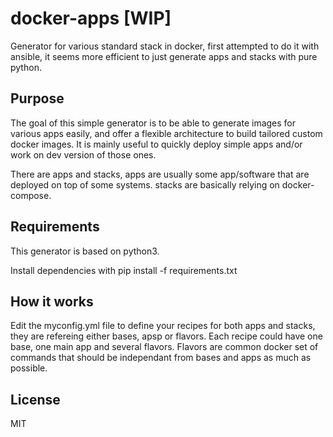 # docker-apps [WIP]

Generator for various standard stack in docker, first attempted to do it with ansible, it seems more efficient to just generate apps and stacks with pure python.

## Purpose

The goal of this simple generator is to be able to generate images for various apps easily, and offer a flexible architecture to build tailored custom docker images.
It is mainly useful to quickly deploy simple apps and/or work on dev version of those ones.

There are apps and stacks, apps are usually some app/software that are deployed on top of some systems. stacks are basically relying on docker-compose.

## Requirements

This generator is based on python3.

Install dependencies with
    pip install -f requirements.txt


## How it works

Edit the myconfig.yml file to define your recipes for both apps and stacks, they are refereing either bases, apsp or flavors. Each recipe could have one base, one main app and several flavors. Flavors are common docker set of commands that should be independant from bases and apps as much as possible.

License
-------

MIT
